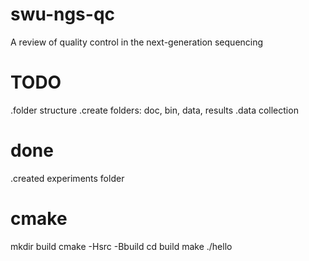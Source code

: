 # swu-ngs-qc
A review of quality control in the next-generation sequencing

# TODO
.folder structure
.create folders: doc, bin, data, results 
.data collection

# done
.created experiments folder



# cmake
  mkdir build
  cmake -Hsrc -Bbuild
  cd build
  make
  ./hello
